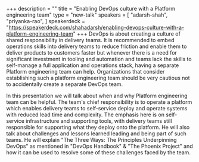 +++
description = ""
title = "Enabling DevOps culture with a Platform engineering team"
type = "new-talk"
speakers = [
        "adarsh-shah",
        "priyanka-rao",
]
speakerdeck = "https://speakerdeck.com/shahadarsh/enabling-devops-culture-with-a-platform-engineering-team"
+++
DevOps is about creating a culture of shared responsibility in delivery teams. It is recommended to embed operations skills into delivery teams to reduce friction and enable them to deliver products to customers faster but whenever there is a need for significant investment in tooling and automation and teams lack the skills to self-manage a full application and operations stack, having a separate Platform engineering team can help. Organizations that consider establishing such a platform engineering team should be very cautious not to accidentally create a separate DevOps team. 

In this presentation we will talk about when and why Platform engineering team can be helpful. The team's chief responsibility is to operate a platform which enables delivery teams to self-service deploy and operate systems with reduced lead time and complexity. The emphasis here is on self-service infrastructure and supporting tools, with delivery teams still responsible for supporting what they deploy onto the platform. He will also talk about challenges and lessons learned leading and being part of such teams. He will explain "The Three Ways: The Principles Underpinning DevOps" as mentioned in "DevOps Handbook" & "The Phoenix Project" and how it can be used to resolve some of these challenges faced by the team.